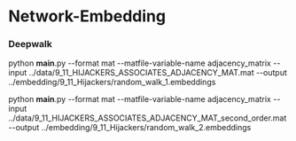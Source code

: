 # Network-Embedding


### Deepwalk

python __main__.py --format mat --matfile-variable-name adjacency_matrix --input ../data/9_11_HIJACKERS_ASSOCIATES_ADJACENCY_MAT.mat --output ../embedding/9_11_Hijackers/random_walk_1.embeddings



python __main__.py --format mat --matfile-variable-name adjacency_matrix --input ../data/9_11_HIJACKERS_ASSOCIATES_ADJACENCY_MAT_second_order.mat --output ../embedding/9_11_Hijackers/random_walk_2.embeddings
